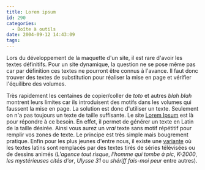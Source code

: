 ```yaml
---
title: Lorem ipsum
id: 290
categories:
  - Boîte à outils
date: 2004-09-12 14:43:09
tags:
---
```


Lors du développement de la maquette d'un site, il est rare d'avoir les textes définitifs. Pour un site dynamique, la question ne se pose même pas car par définition ces textes ne pourront être connus à l'avance. Il faut donc trouver des textes de substitution pour réaliser la mise en page et vérifier l'équilibre des volumes.

Très rapidement les centaines de copier/coller de _toto_ et autres _blah blah_ montrent leurs limites car ils introduisent des motifs dans les volumes qui faussent la mise en page. La solution est donc d'utiliser un texte. Seulement on n'a pas toujours un texte de taille suffisante. Le site [Lorem Ipsum](http://www.lipsum.com/ "Lorem Ipsum - All the facts - Lipsum generator") est là pour répondre à ce besoin. En effet, il permet de générer un texte en Latin de la taille désirée. Ainsi vous aurez un _vrai_ texte sans motif répétitif pour remplir vos zones de texte. Le principe est très simple mais bougrement pratique. Enfin pour les plus jeunes d'entre nous, il existe une [variante](http://www.malevole.com/mv/misc/text/ "malevole - Text Generator") où les textes latins sont remplacés par des textes tirés de séries télévisées ou de dessins animés (_L'agence tout risque_, _l'homme qui tombe à pic_, _K-2000_, _les mystérieuses cités d'or_, _Ulysse 31_ ou _shériff fais-moi peur_ entre autres).